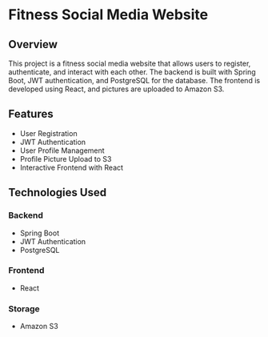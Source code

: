 # Fitness Social Media Website

## Overview
This project is a fitness social media website that allows users to register, authenticate, and interact with each other. 
The backend is built with Spring Boot, JWT authentication, and PostgreSQL for the database. The frontend is developed using React, and pictures are uploaded to Amazon S3.

## Features
- User Registration
- JWT Authentication
- User Profile Management
- Profile Picture Upload to S3
- Interactive Frontend with React

## Technologies Used
### Backend
- Spring Boot
- JWT Authentication
- PostgreSQL

### Frontend
- React

### Storage
- Amazon S3

